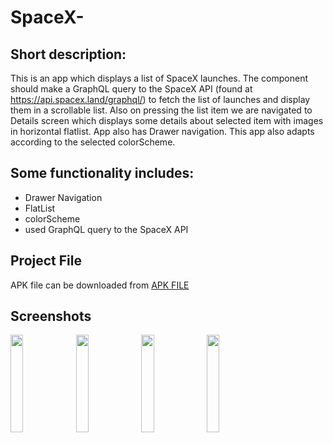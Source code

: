 # SpaceX-
## Short description:
This is an app which displays a list of SpaceX launches. The component should make a GraphQL query to the SpaceX API (found at https://api.spacex.land/graphql/) to fetch the list of launches and display them in a scrollable list. Also on pressing the  list item we are navigated to Details screen which displays some details about selected item with images in horizontal flatlist.
App also has Drawer navigation. This app also adapts according to the selected colorScheme. 

## Some functionality includes:
* Drawer Navigation
* FlatList
* colorScheme
* used GraphQL query to the SpaceX API

## Project File
APK file can be downloaded from <a href="https://drive.google.com/file/d/1ZHAz9zwqJG45xXKrLn027JG_BB2_dwdv/view?usp=sharing">APK FILE</a>

## Screenshots
<p>
<img src="https://user-images.githubusercontent.com/66206190/209980747-03445c46-8bfe-425d-92e9-3df7348fc0d6.jpg" width='20%'/>
<img src="https://user-images.githubusercontent.com/66206190/209980796-debd74b5-2de4-48c9-99d3-e307e727d67a.jpg" width='20%'/>
<img src="https://user-images.githubusercontent.com/66206190/209980844-0222ef6e-9fc4-42fe-9edc-1c63ec9ecc2f.jpg" width='20%'/>
<img src="https://user-images.githubusercontent.com/66206190/209980888-6b7bbd4b-7d4f-48b3-9159-153f2c48dbbc.jpg" width='20%'/>
</p>



